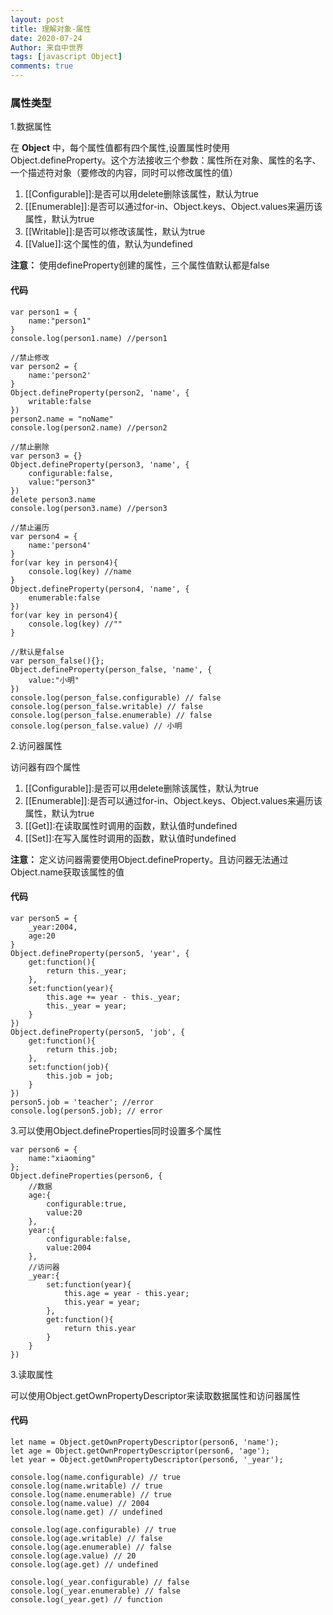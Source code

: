 ```yaml
---
layout: post
title: 理解对象-属性
date: 2020-07-24
Author: 来自中世界
tags: [javascript Object]
comments: true
---
```


### 属性类型

1.数据属性

在 **Object** 中，每个属性值都有四个属性,设置属性时使用Object.defineProperty。这个方法接收三个参数：属性所在对象、属性的名字、一个描述符对象（要修改的内容，同时可以修改属性的值）

1. [[Configurable]]:是否可以用delete删除该属性，默认为true
2. [[Enumerable]]:是否可以通过for-in、Object.keys、Object.values来遍历该属性，默认为true
3. [[Writable]]:是否可以修改该属性，默认为true
4. [[Value]]:这个属性的值，默认为undefined

**注意：** 使用defineProperty创建的属性，三个属性值默认都是false

#### 代码

    var person1 = {
        name:"person1"
    }
    console.log(person1.name) //person1

    //禁止修改
    var person2 = {
        name:'person2'
    }
    Object.defineProperty(person2, 'name', {
        writable:false
    })
    person2.name = "noName"
    console.log(person2.name) //person2

    //禁止删除
    var person3 = {}
    Object.defineProperty(person3, 'name', {
        configurable:false,
        value:"person3"
    })
    delete person3.name
    console.log(person3.name) //person3

    //禁止遍历
    var person4 = {
        name:'person4'
    }
    for(var key in person4){
        console.log(key) //name
    }
    Object.defineProperty(person4, 'name', {
        enumerable:false
    })
    for(var key in person4){
        console.log(key) //""
    }

    //默认是false
    var person_false(){};
    Object.defineProperty(person_false, 'name', {
        value:"小明"
    })
    console.log(person_false.configurable) // false
    console.log(person_false.writable) // false
    console.log(person_false.enumerable) // false
    console.log(person_false.value) // 小明
    

2.访问器属性

访问器有四个属性

1. [[Configurable]]:是否可以用delete删除该属性，默认为true
2. [[Enumerable]]:是否可以通过for-in、Object.keys、Object.values来遍历该属性，默认为true
3. [[Get]]:在读取属性时调用的函数，默认值时undefined
4. [[Set]]:在写入属性时调用的函数，默认值时undefined

**注意：** 定义访问器需要使用Object.defineProperty。且访问器无法通过Object.name获取该属性的值

#### 代码

    var person5 = {
        _year:2004,
        age:20
    }
    Object.defineProperty(person5, 'year', {
        get:function(){
            return this._year;
        },
        set:function(year){
            this.age += year - this._year;
            this._year = year;
        }
    })
    Object.defineProperty(person5, 'job', {
        get:function(){
            return this.job;
        },
        set:function(job){
            this.job = job;
        }
    })
    person5.job = 'teacher'; //error
    console.log(person5.job); // error

3.可以使用Object.defineProperties同时设置多个属性

    var person6 = {
        name:"xiaoming"
    };
    Object.defineProperties(person6, {
        //数据
        age:{
            configurable:true,
            value:20
        },
        year:{
            configurable:false,
            value:2004
        },
        //访问器
        _year:{
            set:function(year){
                this.age = year - this.year;
                this.year = year;
            },
            get:function(){
                return this.year
            }
        }
    })

3.读取属性

可以使用Object.getOwnPropertyDescriptor来读取数据属性和访问器属性

#### 代码

    let name = Object.getOwnPropertyDescriptor(person6, 'name');
    let age = Object.getOwnPropertyDescriptor(person6, 'age');
    let year = Object.getOwnPropertyDescriptor(person6, '_year');

    console.log(name.configurable) // true
    console.log(name.writable) // true
    console.log(name.enumerable) // true
    console.log(name.value) // 2004
    console.log(name.get) // undefined

    console.log(age.configurable) // true
    console.log(age.writable) // false
    console.log(age.enumerable) // false
    console.log(age.value) // 20
    console.log(age.get) // undefined

    console.log(_year.configurable) // false
    console.log(_year.enumerable) // false
    console.log(_year.get) // function

    
